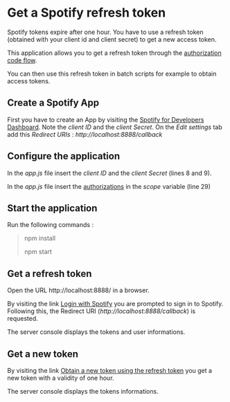 
# Get a Spotify refresh token

Spotify tokens expire after one hour. You have to use a refresh token (obtained with your client id and client secret) to get a new access token.

This application allows you to get a refresh token through the [authorization code flow](https://developer.spotify.com/documentation/general/guides/authorization/code-flow/).

You can then use this refresh token in batch scripts for example to obtain access tokens.

## Create a Spotify App

First you have to create an App by visiting the [Spotify for Developers Dashboard](https://developer.spotify.com/dashboard/applications).
Note the *client ID* and the *client Secret*.
On the *Edit settings* tab add this *Redirect URIs* : *http://localhost:8888/callback*

## Configure the application

In the *app.js* file insert the *client ID* and the *client Secret* (lines 8 and 9).

In the *app.js* file insert the [authorizations](https://developer.spotify.com/documentation/general/guides/authorization/scopes/)
 in the *scope* variable (line 29)

## Start the application

Run the following commands :
> npm install
>
> npm start

## Get a refresh token

Open the URL http://localhost:8888/ in a browser.

By visiting the link [Login with Spotify](http://localhost:8888/login) you are prompted to sign in to Spotify.
Following this, the Redirect URI (*http://localhost:8888/callback*) is requested.

The server console displays the tokens and user informations.

## Get a new token

By visiting the link [Obtain a new token using the refresh token](http://localhost:8888/refresh_token?refresh_token=) you get a new token with a validity of one hour.

The server console displays the tokens informations.
